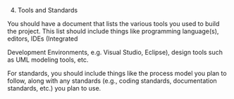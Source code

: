 4. Tools and Standards

You should have a document that lists the various tools you used to build the project. This list should include things like programming language(s), editors, IDEs (Integrated

Development Environments, e.g. Visual Studio, Eclipse), design tools such as UML modeling tools, etc.

For standards, you should include things like the process model you plan to follow, along with any standards (e.g., coding standards, documentation standards, etc.) you plan to use.
